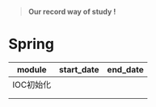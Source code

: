 > **Our record way of study !**

# Spring

| module    | start_date | end_date |
| --------- | ---------- | -------- |
| IOC初始化 |            |          |
|           |            |          |
|           |            |          |

